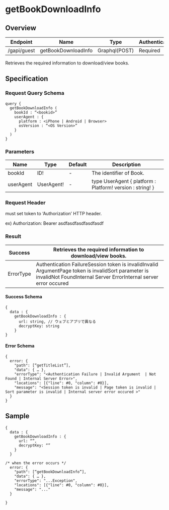 # getBookDownloadInfo

## Overview

| Endpoint | Name | Type | Authentication |
| --- | --- | --- | --- |
| /gapi/guest | getBookDownloadInfo | Graphql\(POST\) | Required |

Retrieves the required information to download/view books.

## Specification

### Request Query Schema

```text
query {
  getBookDownloadInfo (
    bookId : “<bookid>”
    userAgent : {
      platform : <iPhone | Android | Browser>
      osVersion : “<OS Version>”
    }
  )
}
```

### Parameters

| Name | Type | Default | Description |
| --- | --- | --- | --- |
| bookId | ID! | - | The identifier of Book. |
| userAgent | UserAgent! | - | type UserAgent {  platform : Platform!  version : string! } |

### Request Header

must set token to ‘Authorization’ HTTP header.

ex\) Authorization: Bearer asdfasdfasdfasdfasdf

### Result

| Success | Retrieves the required information to download/view books. |
| --- | --- |
| ErrorType | Authentication FailureSession token is invalidInvalid ArgumentPage token is invalidSort parameter is invalidNot FoundInternal Server ErrorInternal server error occured |

#### Success Schema

```text
{
  data : {
    getBookDownloadInfo : {
      url: string, // ウェブとアプリで異なる
      decryptKey: string
    }
}
```

#### Error Schema

```text
{
  error: {
    "path": [“getTitleList”],
    "data": { … },
    "errorType": "<Authentication Failure | Invalid Argument  | Not Found | Internal Server Error>",
    "locations": [{"line": #0, "column": #0}],
    "message": "<Session token is invalid | Page token is invalid | Sort parameter is invalid | Internal server error occured >"
  }
}
```

## Sample

```text
{
  data : {
    getBookDownloadInfo : {
      url: “”,
      decryptKey: “”
    }
  }

/* when the error occurs */
  error: {
    "path": [“getBookDownloadInfo”],
    "data": { … },
    "errorType": "...Exception",
    "locations": [{"line": #0, "column": #0}],
    "message": "..."
  }

}
```

